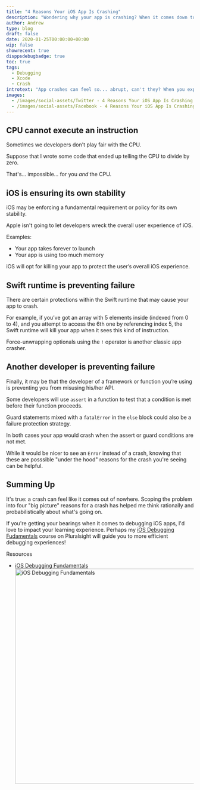 ```yaml
---
title: "4 Reasons Your iOS App Is Crashing"
description: "Wondering why your app is crashing? When it comes down to it, there are four possible reasons..."
author: Andrew
type: blog
draft: false
date: 2020-01-25T00:00:00+00:00
wip: false
showrecent: true
disppsdebugbadge: true
toc: true
tags:
  - Debugging
  - Xcode
  - Crash
introtext: "App crashes can feel so... abrupt, can't they? When you experience a crash, it might calm your nerves to know that there are a finite number of reasons for your app to crash. Four, in fact. Here they are... "
images:
  - /images/social-assets/Twitter - 4 Reasons Your iOS App Is Crashing.png
  - /images/social-assets/Facebook - 4 Reasons Your iOS App Is Crashing.png
---
```


## CPU cannot execute an instruction
Sometimes we developers don't play fair with the CPU.

Suppose that I wrote some code that ended up telling the CPU to divide by zero.

That's... impossible... for you *and* the CPU.

## iOS is ensuring its own stability
iOS may be enforcing a fundamental requirement or policy for its own stability.

Apple isn't going to let developers wreck the overall user experience of iOS.

Examples:

- Your app takes forever to launch
- Your app is using too much memory

iOS will opt for killing your app to protect the user’s overall iOS experience.

## Swift runtime is preventing failure
There are certain protections within the Swift runtime that may cause your app to crash.

For example, if you’ve got an array with 5 elements inside (indexed from 0 to 4), and you attempt to access the 6th one by referencing index 5, the Swift runtime will kill your app when it sees this kind of instruction.

Force-unwrapping optionals using the `!` operator is another classic app crasher.

## Another developer is preventing failure
Finally, it may be that the developer of a framework or function you’re using is preventing you from misusing his/her API.

Some developers will use `assert` in a function to test that a condition is met before their function proceeds.

Guard statements mixed with a `fatalError` in the `else` block could also be a failure protection strategy.

In both cases your app would crash when the assert or guard conditions are not met.

While it would be nicer to see an `Error` instead of a crash, knowing that these are posssible "under the hood" reasons for the crash you're seeing can be helpful.

## Summing Up
It's true: a crash can feel like it comes out of nowhere. Scoping the problem into four "big picture" reasons for a crash has helped me think rationally and probabilistically about what's going on.

If you're getting your bearings when it comes to debugging iOS apps, I'd love to impact your learning experience. Perhaps my [iOS Debugging Fudamentals](http://bit.ly/ios-debugging-fundamentals) course on Pluralsight will guide you to more efficient debugging experiences!

<div class="resources">
  <div class="resources-header">
    Resources
  </div>
  
  <ul class="resources-content">
    <li>
      <i class="fas fa-video"></i> <a href="http://bit.ly/ios-debugging-fundamentals" target="_blank">iOS Debugging Fundamentals</a><a href="http://bit.ly/ios-debugging-fundamentals" target="_blank"><br /> <img src="/images/social-assets/ios-debugging-fundamentals-title.png" alt="iOS Debugging Fundamentals" width="1024" height="576" class="alignnone size-large wp-image-13737"/></a>
    </li>
  </ul>
</div>